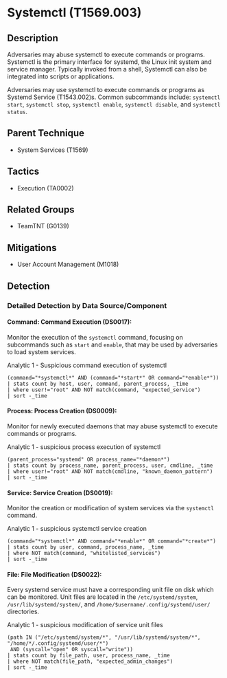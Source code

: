# Systemctl (T1569.003)

## Description
Adversaries may abuse systemctl to execute commands or programs. Systemctl is the primary interface for systemd, the Linux init system and service manager. Typically invoked from a shell, Systemctl can also be integrated into scripts or applications.   

Adversaries may use systemctl to execute commands or programs as Systemd Service (T1543.002)s. Common subcommands include: `systemctl start`, `systemctl stop`, `systemctl enable`, `systemctl disable`, and `systemctl status`.

## Parent Technique
- System Services (T1569)

## Tactics
- Execution (TA0002)

## Related Groups
- TeamTNT (G0139)

## Mitigations
- User Account Management (M1018)

## Detection

### Detailed Detection by Data Source/Component
#### Command: Command Execution (DS0017): 
Monitor the execution of the `systemctl` command, focusing on subcommands such as `start` and `enable`, that may be used by adversaries to load system services.  

Analytic 1 - Suspicious command execution of systemctl 

```sourcetype=auditd OR sourcetype=sysmon_linux
(command="*systemctl*" AND (command="*start*" OR command="*enable*"))
| stats count by host, user, command, parent_process, _time
| where user!="root" AND NOT match(command, "expected_service")
| sort -_time
```

#### Process: Process Creation (DS0009): 
Monitor for newly executed daemons that may abuse systemctl to execute commands or programs. 

Analytic 1 - suspicious process execution of systemctl

```sourcetype=sysmon_linux OR sourcetype=auditd
(parent_process="systemd" OR process_name="*daemon*")
| stats count by process_name, parent_process, user, cmdline, _time
| where user!="root" AND NOT match(cmdline, "known_daemon_pattern")
| sort -_time
 ``` 

#### Service: Service Creation (DS0019): 
Monitor the creation or modification of system services via the `systemctl` command.  

Analytic 1 - suspicious systemctl service creation 

``` sourcetype=auditd
(command="*systemctl*" AND command="*enable*" OR command="*create*")
| stats count by user, command, process_name, _time
| where NOT match(command, "whitelisted_services")
| sort -_time
```

#### File: File Modification (DS0022): 
Every systemd service must have a corresponding unit file on disk which can be monitored. Unit files are located in the `/etc/systemd/system`, `/usr/lib/systemd/system/`, and `/home/$username/.config/systemd/user/` directories.  


Analytic 1 - suspicious modification of service unit files 

``` sourcetype=auditd
(path IN ("/etc/systemd/system/*", "/usr/lib/systemd/system/*", "/home/*/.config/systemd/user/*")
 AND (syscall="open" OR syscall="write"))
| stats count by file_path, user, process_name, _time
| where NOT match(file_path, "expected_admin_changes")
| sort -_time
```

